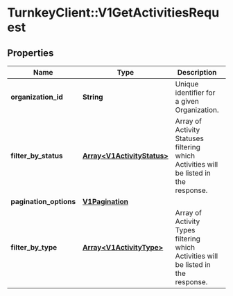 # TurnkeyClient::V1GetActivitiesRequest

## Properties
Name | Type | Description | Notes
------------ | ------------- | ------------- | -------------
**organization_id** | **String** | Unique identifier for a given Organization. | 
**filter_by_status** | [**Array&lt;V1ActivityStatus&gt;**](V1ActivityStatus.md) | Array of Activity Statuses filtering which Activities will be listed in the response. | [optional] 
**pagination_options** | [**V1Pagination**](V1Pagination.md) |  | [optional] 
**filter_by_type** | [**Array&lt;V1ActivityType&gt;**](V1ActivityType.md) | Array of Activity Types filtering which Activities will be listed in the response. | [optional] 

